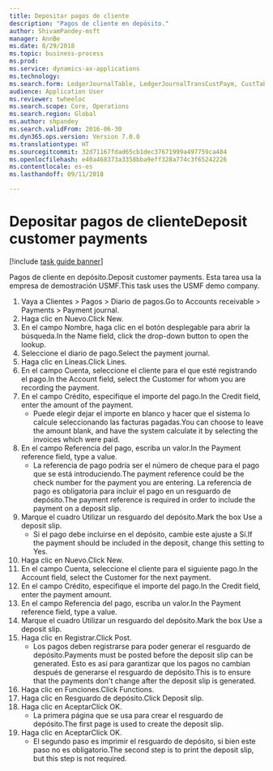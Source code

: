 ```yaml
--- 
title: Depositar pagos de cliente
description: "Pagos de cliente en depósito."
author: ShivamPandey-msft
manager: AnnBe
ms.date: 8/29/2018
ms.topic: business-process
ms.prod: 
ms.service: dynamics-ax-applications
ms.technology: 
ms.search.form: LedgerJournalTable, LedgerJournalTransCustPaym, CustTableLookup
audience: Application User
ms.reviewer: twheeloc
ms.search.scope: Core, Operations
ms.search.region: Global
ms.author: shpandey
ms.search.validFrom: 2016-06-30
ms.dyn365.ops.version: Version 7.0.0
ms.translationtype: HT
ms.sourcegitcommit: 32d71167fdad65cb1dec37671999a497759ca484
ms.openlocfilehash: e40a468373a3358bba9eff328a774c3f65242226
ms.contentlocale: es-es
ms.lasthandoff: 09/11/2018

---
```

# <a name="deposit-customer-payments"></a><span data-ttu-id="6080d-103">Depositar pagos de cliente</span><span class="sxs-lookup"><span data-stu-id="6080d-103">Deposit customer payments</span></span>

[!include [task guide banner](../../includes/task-guide-banner.md)]

<span data-ttu-id="6080d-104">Pagos de cliente en depósito.</span><span class="sxs-lookup"><span data-stu-id="6080d-104">Deposit customer payments.</span></span> <span data-ttu-id="6080d-105">Esta tarea usa la empresa de demostración USMF.</span><span class="sxs-lookup"><span data-stu-id="6080d-105">This task uses the USMF demo company.</span></span>

1. <span data-ttu-id="6080d-106">Vaya a Clientes > Pagos > Diario de pagos.</span><span class="sxs-lookup"><span data-stu-id="6080d-106">Go to Accounts receivable > Payments > Payment journal.</span></span>
2. <span data-ttu-id="6080d-107">Haga clic en Nuevo.</span><span class="sxs-lookup"><span data-stu-id="6080d-107">Click New.</span></span>
3. <span data-ttu-id="6080d-108">En el campo Nombre, haga clic en el botón desplegable para abrir la búsqueda.</span><span class="sxs-lookup"><span data-stu-id="6080d-108">In the Name field, click the drop-down button to open the lookup.</span></span>
4. <span data-ttu-id="6080d-109">Seleccione el diario de pago.</span><span class="sxs-lookup"><span data-stu-id="6080d-109">Select the payment journal.</span></span> 
5. <span data-ttu-id="6080d-110">Haga clic en Líneas.</span><span class="sxs-lookup"><span data-stu-id="6080d-110">Click Lines.</span></span>
6. <span data-ttu-id="6080d-111">En el campo Cuenta, seleccione el cliente para el que esté registrando el pago.</span><span class="sxs-lookup"><span data-stu-id="6080d-111">In the Account field, select the Customer for whom you are recording the payment.</span></span>
7. <span data-ttu-id="6080d-112">En el campo Crédito, especifique el importe del pago.</span><span class="sxs-lookup"><span data-stu-id="6080d-112">In the Credit field, enter the amount of the payment.</span></span>
    * <span data-ttu-id="6080d-113">Puede elegir dejar el importe en blanco y hacer que el sistema lo calcule seleccionando las facturas pagadas.</span><span class="sxs-lookup"><span data-stu-id="6080d-113">You can choose to leave the amount blank, and have the system calculate it by selecting the invoices which were paid.</span></span>  
8. <span data-ttu-id="6080d-114">En el campo Referencia del pago, escriba un valor.</span><span class="sxs-lookup"><span data-stu-id="6080d-114">In the Payment reference field, type a value.</span></span>
    * <span data-ttu-id="6080d-115">La referencia de pago podría ser el número de cheque para el pago que se está introduciendo.</span><span class="sxs-lookup"><span data-stu-id="6080d-115">The payment reference could be the check number for the payment you are entering.</span></span> <span data-ttu-id="6080d-116">La referencia de pago es obligatoria para incluir el pago en un resguardo de depósito.</span><span class="sxs-lookup"><span data-stu-id="6080d-116">The payment reference is required in order to include the payment on a deposit slip.</span></span>  
9. <span data-ttu-id="6080d-117">Marque el cuadro Utilizar un resguardo del depósito.</span><span class="sxs-lookup"><span data-stu-id="6080d-117">Mark the box Use a deposit slip.</span></span>
    * <span data-ttu-id="6080d-118">Si el pago debe incluirse en el depósito, cambie este ajuste a Sí.</span><span class="sxs-lookup"><span data-stu-id="6080d-118">If the payment should be included in the deposit, change this setting to Yes.</span></span>  
10. <span data-ttu-id="6080d-119">Haga clic en Nuevo.</span><span class="sxs-lookup"><span data-stu-id="6080d-119">Click New.</span></span>
11. <span data-ttu-id="6080d-120">En el campo Cuenta, seleccione el cliente para el siguiente pago.</span><span class="sxs-lookup"><span data-stu-id="6080d-120">In the Account field, select the Customer for the next payment.</span></span>
12. <span data-ttu-id="6080d-121">En el campo Crédito, especifique el importe del pago.</span><span class="sxs-lookup"><span data-stu-id="6080d-121">In the Credit field, enter the payment amount.</span></span>
13. <span data-ttu-id="6080d-122">En el campo Referencia del pago, escriba un valor.</span><span class="sxs-lookup"><span data-stu-id="6080d-122">In the Payment reference field, type a value.</span></span>
14. <span data-ttu-id="6080d-123">Marque el cuadro Utilizar un resguardo del depósito.</span><span class="sxs-lookup"><span data-stu-id="6080d-123">Mark the box Use a deposit slip.</span></span>
15. <span data-ttu-id="6080d-124">Haga clic en Registrar.</span><span class="sxs-lookup"><span data-stu-id="6080d-124">Click Post.</span></span>
    * <span data-ttu-id="6080d-125">Los pagos deben registrarse para poder generar el resguardo de depósito.</span><span class="sxs-lookup"><span data-stu-id="6080d-125">Payments must be posted before the deposit slip can be generated.</span></span> <span data-ttu-id="6080d-126">Esto es así para garantizar que los pagos no cambian después de generarse el resguardo de depósito.</span><span class="sxs-lookup"><span data-stu-id="6080d-126">This is to ensure that the payments don't change after the deposit slip is generated.</span></span>  
16. <span data-ttu-id="6080d-127">Haga clic en Funciones.</span><span class="sxs-lookup"><span data-stu-id="6080d-127">Click Functions.</span></span>
17. <span data-ttu-id="6080d-128">Haga clic en Resguardo de depósito.</span><span class="sxs-lookup"><span data-stu-id="6080d-128">Click Deposit slip.</span></span>
18. <span data-ttu-id="6080d-129">Haga clic en Aceptar</span><span class="sxs-lookup"><span data-stu-id="6080d-129">Click OK.</span></span>
    * <span data-ttu-id="6080d-130">La primera página que se usa para crear el resguardo de depósito.</span><span class="sxs-lookup"><span data-stu-id="6080d-130">The first page is used to create the deposit slip.</span></span>  
19. <span data-ttu-id="6080d-131">Haga clic en Aceptar</span><span class="sxs-lookup"><span data-stu-id="6080d-131">Click OK.</span></span>
    * <span data-ttu-id="6080d-132">El segundo paso es imprimir el resguardo de depósito, si bien este paso no es obligatorio.</span><span class="sxs-lookup"><span data-stu-id="6080d-132">The second step is to print the deposit slip, but this step is not required.</span></span>  


